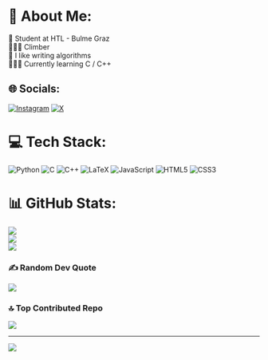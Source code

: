 
# 💫 About Me:
📖 Student at HTL - Bulme Graz<br>
🧗🏼‍♂️  Climber<br>🔢 I like writing algorithms<br>
👨🏽‍💻 Currently learning C / C++


## 🌐 Socials:
[![Instagram](https://img.shields.io/badge/Instagram-%23E4405F.svg?logo=Instagram&logoColor=white)](https://instagram.com/samuelfindenig) 
[![X](https://img.shields.io/badge/X-black.svg?logo=X&logoColor=white)](https://x.com/samuelfindenig) 

# 💻 Tech Stack:
![Python](https://img.shields.io/badge/python-3670A0?style=for-the-badge&logo=python&logoColor=ffdd54)
![C](https://img.shields.io/badge/c-%2300599C.svg?style=for-the-badge&logo=c&logoColor=white) 
![C++](https://img.shields.io/badge/c++-%2300599C.svg?style=for-the-badge&logo=c%2B%2B&logoColor=white)
![LaTeX](https://img.shields.io/badge/latex-%23008080.svg?style=for-the-badge&logo=latex&logoColor=white)
![JavaScript](https://img.shields.io/badge/javascript-%23323330.svg?style=for-the-badge&logo=javascript&logoColor=%23F7DF1E) 
![HTML5](https://img.shields.io/badge/html5-%23E34F26.svg?style=for-the-badge&logo=html5&logoColor=white) 
![CSS3](https://img.shields.io/badge/css3-%231572B6.svg?style=for-the-badge&logo=css3&logoColor=white) 

# 📊 GitHub Stats:
![](https://github-readme-stats.vercel.app/api?username=samuelfindenig&theme=dark&hide_border=false&include_all_commits=true&count_private=true)<br/>
![](https://github-readme-streak-stats.herokuapp.com/?user=samuelfindenig&theme=dark&hide_border=false)<br/>
![](https://github-readme-stats.vercel.app/api/top-langs/?username=samuelfindenig&theme=dark&hide_border=false&include_all_commits=true&count_private=true&layout=compact)

### ✍️ Random Dev Quote
![](https://quotes-github-readme.vercel.app/api?type=horizontal&theme=radical)

### 🔝 Top Contributed Repo
![](https://github-contributor-stats.vercel.app/api?username=samuelfindenig&limit=5&theme=dark&combine_all_yearly_contributions=true)

---
[![](https://visitcount.itsvg.in/api?id=samuelfindenig&icon=0&color=0)](https://visitcount.itsvg.in)

<!-- Proudly created with GPRM ( https://gprm.itsvg.in ) -->
